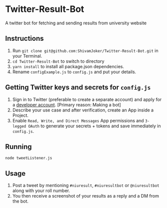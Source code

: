 # Twitter-Result-Bot
A twitter bot for fetching and sending results from university website

## Instructions
1. Run ```git clone git@github.com:ShivamJoker/Twitter-Result-Bot.git``` in your Terminal.
2. ```cd Twitter-Result-Bot``` to switch to directory
3. ```yarn install``` to install all package.json dependencies.
4. Rename ```configExample.js``` to ```config.js``` and put your details.

## Getting Twitter keys and secrets for ```config.js```
1. Sign in to Twitter (preferable to create a separate account) and apply for a [developer account](https://developer.twitter.com/en/apply-for-access). [Primary reason: Making a bot]
2. Describe your use case and after verification, create an App inside a Project.
3. Enable ```Read, Write, and Direct Messages``` App permissions and ```3-legged OAuth``` to generate your secrets + tokens and save immediately in ```config.js```.

## Running
```node tweetListener.js```

## Usage
1. Post a tweet by mentioning ```#niuresult```, ```#niuresultbot``` or ```@niuresultbot``` along with your roll number.
2. You then receive a screenshot of your results as a reply and a DM from the bot.
